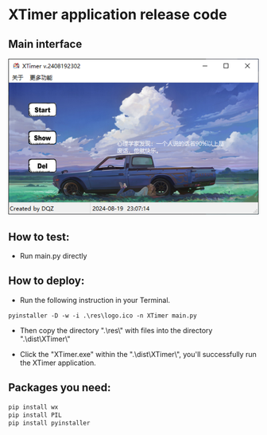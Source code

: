 # XTimer application release code

## Main interface
![1](.\\res\\pics\\main_interface.png)

## How to test:
- Run main.py directly

## How to deploy:
- Run the following instruction in your Terminal.
``` shell
pyinstaller -D -w -i .\res\logo.ico -n XTimer main.py
```
- Then copy the directory ".\\res\\" with files into the directory ".\\dist\\XTimer\\"

- Click the "XTimer.exe" within the ".\\dist\\XTimer\\", you'll successfully run the XTimer application.
## Packages you need:
``` shell
pip install wx
pip install PIL
pip install pyinstaller
```